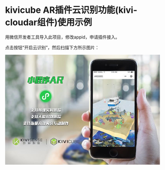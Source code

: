 # kivicube AR插件云识别功能(kivi-cloudar组件)使用示例

用微信开发者工具导入此项目，修改appid，申请插件接入。

点击按钮“开启云识别”，然后扫描下方所示图片：

![识别图](./marker.jpg)

